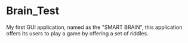 # Brain_Test
My first GUI application, 
named as the "SMART BRAIN", this application offers its users to play a game by offering a set of riddles.
